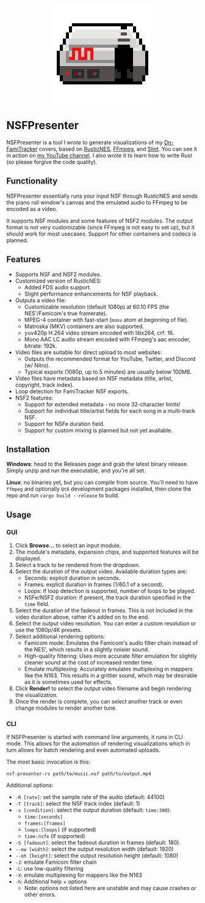 <p align="center">
    <img src="nsf-presenter-icon-xl.png" />
</p>

# NSFPresenter

NSFPresenter is a tool I wrote to generate visualizations of my
[Dn-FamiTracker][dn-ft] covers, based on [RusticNES][rusticnes],
[FFmpeg][ffmpeg], and [Slint][slint].
You can see it in action on [my YouTube channel][yt]. I also wrote it
to learn how to write Rust (so please forgive the code quality).

## Functionality

NSFPresenter essentially runs your input NSF through RusticNES and
sends the piano roll window's canvas and the emulated audio to FFmpeg
to be encoded as a video.

It supports NSF modules and some features of NSF2 modules. The output
format is not very customizable (since FFmpeg is not easy to set up),
but it should work for most usecases. Support for other containers and
codecs is planned.

## Features

- Supports NSF and NSF2 modules.
- Customized version of RusticNES:
  - Added FDS audio support.
  - Slight performance enhancements for NSF playback.
- Outputs a video file:
  - Customizable resolution (default 1080p) at 60.10 FPS (the NES'/Famicom's true framerate).
  - MPEG-4 container with fast-start (`moov` atom at beginning of file).
  - Matroska (MKV) containers are also supported.
  - yuv420p H.264 video stream encoded with libx264, crf: 16.
  - Mono AAC LC audio stream encoded with FFmpeg's aac encoder, bitrate: 192k.
- Video files are suitable for direct upload to most websites:
  - Outputs the recommended format for YouTube, Twitter, and Discord (w/ Nitro).
  - Typical exports (1080p, up to 5 minutes) are usually below 100MB.
- Video files have metadata based on NSF metadata (title, artist, copyright, track index).
- Loop detection for FamiTracker NSF exports.
- NSF2 features:
  - Support for extended metadata - no more 32-character limits!
  - Support for individual title/artist fields for each song in a multi-track NSF.
  - Support for NSFe duration field.
  - Support for custom mixing is planned but not yet available.

## Installation

**Windows**: head to the Releases page and grab the latest binary release. Simply unzip
             and run the executable, and you're all set.

**Linux**: no binaries yet, but you can compile from source. You'll need to have `ffmpeg`
           and optionally `Qt6` development packages installed, then clone the repo and run
           `cargo build --release` to build.

## Usage

### GUI

1. Click **Browse...** to select an input module.
2. The module's metadata, expansion chips, and supported features will
   be displayed.
3. Select a track to be rendered from the dropdown.
4. Select the duration of the output video. Available duration types are:
    - Seconds: explicit duration in seconds.
    - Frames: explicit duration in frames (1/60.1 of a second).
    - Loops: if loop detection is supported, number of loops to be played.
    - NSFe/NSF2 duration: if present, the track duration specified in the
      `time` field.
5. Select the duration of the fadeout in frames. This is not included in the
   video duration above, rather it's added on to the end.
6. Select the output video resolution. You can enter a custom resolution
   or use the 1080p/4K presets.
7. Select additional rendering options:
    - Famicom mode: Emulates the Famicom's audio filter chain instead of the
      NES', which results in a slightly noisier sound.
    - High-quality filtering: Uses more accurate filter emulation for slightly
      cleaner sound at the cost of increased render time.
    - Emulate multiplexing: Accurately emulates multiplexing in mappers like
      the N163. This results in a grittier sound, which may be desirable as
      it is sometimes used for effects.
8. Click **Render!** to select the output video filename and begin rendering
   the visualization.
9. Once the render is complete, you can select another track or even change
   modules to render another tune.

### CLI

If NSFPresenter is started with command line arguments, it runs in CLI mode.
This allows for the automation of rendering visualizations which in turn
allows for batch rendering and even automated uploads.

The most basic invocation is this:
```
nsf-presenter-rs path/to/music.nsf path/to/output.mp4
```

Additional options:
- `-R [rate]`: set the sample rate of the audio (default: 44100)
- `-T [track]`: select the NSF track index (default: 1)
- `-s [condition]`: select the output duration (default: `time:300`):
  - `time:[seconds]`
  - `frames:[frames]`
  - `loops:[loops]` (if supported)
  - `time:nsfe` (if supported)
- `-S [fadeout]`: select the fadeout duration in frames (default: 180).
- `--ow [width]`: select the output resolution width (default: 1920)
- `--oh [height]`: select the output resolution height (default: 1080)
- `-J`: emulate Famicom filter chain
- `-L`: use low-quality filtering
- `-X`: emulate multiplexing for mappers like the N163
- `-h`: Additional help + options
  - Note: options not listed here are unstable and may cause crashes or
    other errors.

[dn-ft]: https://github.com/Dn-Programming-Core-Management/Dn-FamiTracker
[rusticnes]: https://github.com/zeta0134/rusticnes-core
[ffmpeg]: https://github.com/FFmpeg/FFmpeg
[slint]: https://slint-ui.com
[yt]: https://youtube.com/@nununoisy
